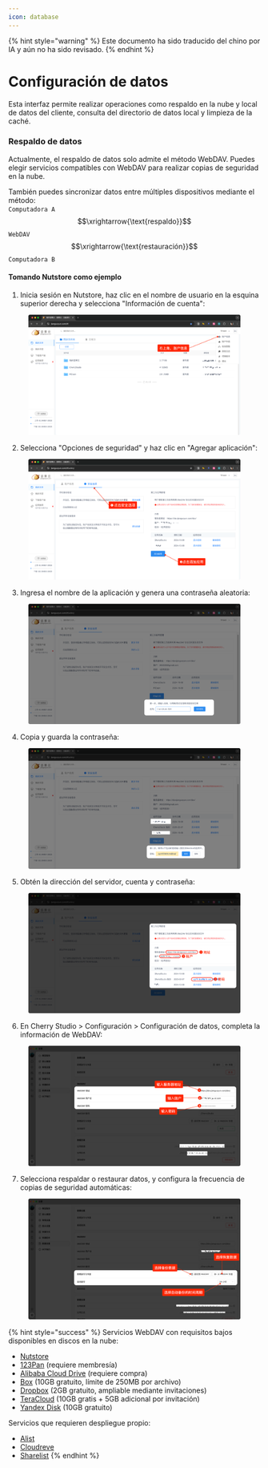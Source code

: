 ```yaml
---
icon: database
---
```


{% hint style="warning" %}
Este documento ha sido traducido del chino por IA y aún no ha sido revisado.
{% endhint %}

# Configuración de datos

Esta interfaz permite realizar operaciones como respaldo en la nube y local de datos del cliente, consulta del directorio de datos local y limpieza de la caché.

### Respaldo de datos

Actualmente, el respaldo de datos solo admite el método WebDAV. Puedes elegir servicios compatibles con WebDAV para realizar copias de seguridad en la nube.

También puedes sincronizar datos entre múltiples dispositivos mediante el método:  
`Computadora A` $$\xrightarrow{\text{respaldo}}$$ `WebDAV` $$\xrightarrow{\text{restauración}}$$ `Computadora B`

#### Tomando Nutstore como ejemplo

1. Inicia sesión en Nutstore, haz clic en el nombre de usuario en la esquina superior derecha y selecciona "Información de cuenta":
<figure><img src="../../../.gitbook/assets/image (39).png" alt=""><figcaption></figcaption></figure>

2. Selecciona "Opciones de seguridad" y haz clic en "Agregar aplicación":
<figure><img src="../../../.gitbook/assets/image (40).png" alt=""><figcaption></figcaption></figure>

3. Ingresa el nombre de la aplicación y genera una contraseña aleatoria:
<figure><img src="../../../.gitbook/assets/image (41).png" alt=""><figcaption></figcaption></figure>

4. Copia y guarda la contraseña:
<figure><img src="../../../.gitbook/assets/image (42).png" alt=""><figcaption></figcaption></figure>

5. Obtén la dirección del servidor, cuenta y contraseña:
<figure><img src="../../../.gitbook/assets/image (43).png" alt=""><figcaption></figcaption></figure>

6. En Cherry Studio > Configuración > Configuración de datos, completa la información de WebDAV:
<figure><img src="../../../.gitbook/assets/image (48).png" alt=""><figcaption></figcaption></figure>

7. Selecciona respaldar o restaurar datos, y configura la frecuencia de copias de seguridad automáticas:
<figure><img src="../../../.gitbook/assets/image (47).png" alt=""><figcaption></figcaption></figure>

{% hint style="success" %}
Servicios WebDAV con requisitos bajos disponibles en discos en la nube:
* [Nutstore](https://www.jianguoyun.com/)
* [123Pan](https://www.123pan.com/) (requiere membresía)
* [Alibaba Cloud Drive](https://www.alipan.com/) (requiere compra)
* [Box](https://www.box.com/) (10GB gratuito, límite de 250MB por archivo)
* [Dropbox](https://www.dropbox.com/) (2GB gratuito, ampliable mediante invitaciones)
* [TeraCloud](https://teracloud.jp/en/) (10GB gratis + 5GB adicional por invitación)
* [Yandex Disk](https://disk.yandex.com/) (10GB gratuito)

Servicios que requieren despliegue propio:
* [Alist](https://alist.nn.ci/zh/)
* [Cloudreve](https://cloudreve.org/)
* [Sharelist](https://github.com/reruin/sharelist)
{% endhint %}